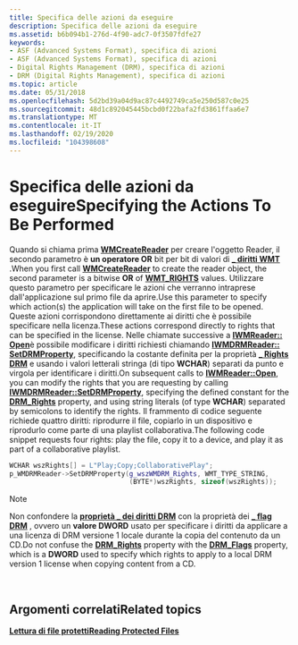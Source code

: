 ```yaml
---
title: Specifica delle azioni da eseguire
description: Specifica delle azioni da eseguire
ms.assetid: b6b094b1-276d-4f90-adc7-0f3507fdfe27
keywords:
- ASF (Advanced Systems Format), specifica di azioni
- ASF (Advanced Systems Format), specifica di azioni
- Digital Rights Management (DRM), specifica di azioni
- DRM (Digital Rights Management), specifica di azioni
ms.topic: article
ms.date: 05/31/2018
ms.openlocfilehash: 5d2bd39a04d9ac87c4492749ca5e250d587c0e25
ms.sourcegitcommit: 48d1c892045445bcbd0f22bafa2fd3861ffaa6e7
ms.translationtype: MT
ms.contentlocale: it-IT
ms.lasthandoff: 02/19/2020
ms.locfileid: "104398608"
---
```

# <a name="specifying-the-actions-to-be-performed"></a><span data-ttu-id="47998-107">Specifica delle azioni da eseguire</span><span class="sxs-lookup"><span data-stu-id="47998-107">Specifying the Actions To Be Performed</span></span>

<span data-ttu-id="47998-108">Quando si chiama prima [**WMCreateReader**](/previous-versions/windows/desktop/api/Wmsdkidl/nf-wmsdkidl-wmcreatereader) per creare l'oggetto Reader, il secondo parametro è **un operatore OR** bit per bit di valori di [**\_ diritti WMT**](/previous-versions/windows/desktop/api/Wmsdkidl/ne-wmsdkidl-wmt_rights) .</span><span class="sxs-lookup"><span data-stu-id="47998-108">When you first call [**WMCreateReader**](/previous-versions/windows/desktop/api/Wmsdkidl/nf-wmsdkidl-wmcreatereader) to create the reader object, the second parameter is a bitwise **OR** of [**WMT\_RIGHTS**](/previous-versions/windows/desktop/api/Wmsdkidl/ne-wmsdkidl-wmt_rights) values.</span></span> <span data-ttu-id="47998-109">Utilizzare questo parametro per specificare le azioni che verranno intraprese dall'applicazione sul primo file da aprire.</span><span class="sxs-lookup"><span data-stu-id="47998-109">Use this parameter to specify which action(s) the application will take on the first file to be opened.</span></span> <span data-ttu-id="47998-110">Queste azioni corrispondono direttamente ai diritti che è possibile specificare nella licenza.</span><span class="sxs-lookup"><span data-stu-id="47998-110">These actions correspond directly to rights that can be specified in the license.</span></span> <span data-ttu-id="47998-111">Nelle chiamate successive a [**IWMReader:: Open**](/previous-versions/windows/desktop/api/Wmsdkidl/nf-wmsdkidl-iwmreader-open)è possibile modificare i diritti richiesti chiamando [**IWMDRMReader:: SetDRMProperty**](/previous-versions/windows/desktop/api/Wmsdkidl/nf-wmsdkidl-iwmdrmreader-setdrmproperty), specificando la costante definita per la proprietà [**\_ Rights DRM**](drm-rights.md) e usando i valori letterali stringa (di tipo **WCHAR**) separati da punto e virgola per identificare i diritti.</span><span class="sxs-lookup"><span data-stu-id="47998-111">On subsequent calls to [**IWMReader::Open**](/previous-versions/windows/desktop/api/Wmsdkidl/nf-wmsdkidl-iwmreader-open), you can modify the rights that you are requesting by calling [**IWMDRMReader::SetDRMProperty**](/previous-versions/windows/desktop/api/Wmsdkidl/nf-wmsdkidl-iwmdrmreader-setdrmproperty), specifying the defined constant for the [**DRM\_Rights**](drm-rights.md) property, and using string literals (of type **WCHAR**) separated by semicolons to identify the rights.</span></span> <span data-ttu-id="47998-112">Il frammento di codice seguente richiede quattro diritti: riprodurre il file, copiarlo in un dispositivo e riprodurlo come parte di una playlist collaborativa.</span><span class="sxs-lookup"><span data-stu-id="47998-112">The following code snippet requests four rights: play the file, copy it to a device, and play it as part of a collaborative playlist.</span></span>


```C++
WCHAR wszRights[] = L"Play;Copy;CollaborativePlay";
p_WMDRMReader->SetDRMProperty(g_wszWMDRM_Rights, WMT_TYPE_STRING,
                              (BYTE*)wszRights, sizeof(wszRights));
```



> [!Note]  
> <span data-ttu-id="47998-113">Non confondere la [**proprietà \_ dei diritti DRM**](drm-rights.md) con la proprietà dei [**\_ flag DRM**](drm-flags.md) , ovvero un **valore DWORD** usato per specificare i diritti da applicare a una licenza di DRM versione 1 locale durante la copia del contenuto da un CD.</span><span class="sxs-lookup"><span data-stu-id="47998-113">Do not confuse the [**DRM\_Rights**](drm-rights.md) property with the [**DRM\_Flags**](drm-flags.md) property, which is a **DWORD** used to specify which rights to apply to a local DRM version 1 license when copying content from a CD.</span></span>

 

## <a name="related-topics"></a><span data-ttu-id="47998-114">Argomenti correlati</span><span class="sxs-lookup"><span data-stu-id="47998-114">Related topics</span></span>

<dl> <dt>

[<span data-ttu-id="47998-115">**Lettura di file protetti**</span><span class="sxs-lookup"><span data-stu-id="47998-115">**Reading Protected Files**</span></span>](reading-protected-files.md)
</dt> </dl>

 

 




